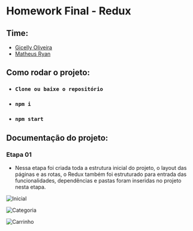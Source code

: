 # Homework Final - Redux

## Time:
- <a href="https://github.com/gihcelly">Gicelly Oliveira</a><br>
- <a href="https://github.com/matxd">Matheus Ryan</a>

## Como rodar o projeto:
- ### `Clone ou baixe o repositório`
- ### `npm i`
- ### `npm start`

## Documentação do projeto:

### Etapa 01
- Nessa etapa foi criada toda a estrutura inicial do projeto, o layout das páginas e as rotas, o Redux também foi estruturado para entrada das funcionalidades, dependências e pastas foram inseridas no projeto nesta etapa.

![Inicial](https://i.imgur.com/dJ6OcCP.png)

![Categoria](https://i.imgur.com/wiPFndF.png)

![Carrinho](https://i.imgur.com/I3Vvq9F.png)

